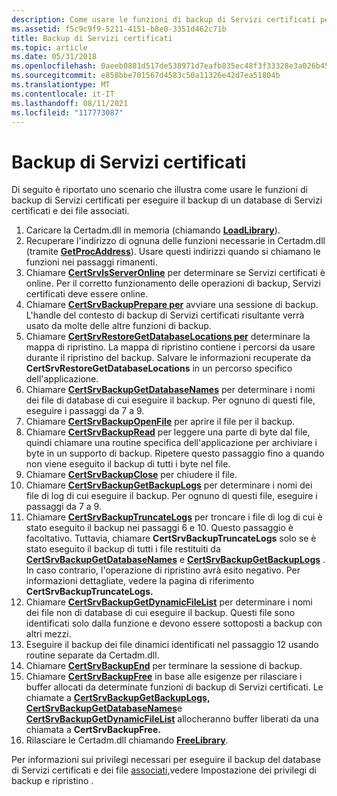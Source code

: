 ```yaml
---
description: Come usare le funzioni di backup di Servizi certificati per eseguire il backup di un database di Servizi certificati e dei file associati.
ms.assetid: f5c9c9f9-5211-4151-b8e0-3351d462c71b
title: Backup di Servizi certificati
ms.topic: article
ms.date: 05/31/2018
ms.openlocfilehash: 0aeeb0881d517de538971d7eafb835ec48f3f33328e3a026b450e6719bfb23ab
ms.sourcegitcommit: e858bbe701567d4583c50a11326e42d7ea51804b
ms.translationtype: MT
ms.contentlocale: it-IT
ms.lasthandoff: 08/11/2021
ms.locfileid: "117773087"
---
```

# <a name="backing-up-certificate-services"></a>Backup di Servizi certificati

Di seguito è riportato uno scenario che illustra come usare le funzioni di backup di Servizi certificati per eseguire il backup di un database di Servizi certificati e dei file associati.

1.  Caricare la Certadm.dll in memoria (chiamando [**LoadLibrary**](/windows/win32/api/libloaderapi/nf-libloaderapi-loadlibrarya)).
2.  Recuperare l'indirizzo di ognuna delle funzioni necessarie in Certadm.dll (tramite [**GetProcAddress**](/windows/win32/api/libloaderapi/nf-libloaderapi-getprocaddress)). Usare questi indirizzi quando si chiamano le funzioni nei passaggi rimanenti.
3.  Chiamare [**CertSrvIsServerOnline**](/windows/desktop/api/Certbcli/nf-certbcli-certsrvisserveronlinew) per determinare se Servizi certificati è online. Per il corretto funzionamento delle operazioni di backup, Servizi certificati deve essere online.
4.  Chiamare [**CertSrvBackupPrepare per**](/windows/desktop/api/Certbcli/nf-certbcli-certsrvbackuppreparew) avviare una sessione di backup. L'handle del contesto di backup di Servizi certificati risultante verrà usato da molte delle altre funzioni di backup.
5.  Chiamare [**CertSrvRestoreGetDatabaseLocations per**](/windows/desktop/api/Certbcli/nf-certbcli-certsrvrestoregetdatabaselocationsw) determinare la mappa di ripristino. La mappa di ripristino contiene i percorsi da usare durante il ripristino del backup. Salvare le informazioni recuperate da **CertSrvRestoreGetDatabaseLocations** in un percorso specifico dell'applicazione.
6.  Chiamare [**CertSrvBackupGetDatabaseNames**](/windows/desktop/api/Certbcli/nf-certbcli-certsrvbackupgetdatabasenamesw) per determinare i nomi dei file di database di cui eseguire il backup. Per ognuno di questi file, eseguire i passaggi da 7 a 9.
7.  Chiamare [**CertSrvBackupOpenFile**](/windows/desktop/api/Certbcli/nf-certbcli-certsrvbackupopenfilew) per aprire il file per il backup.
8.  Chiamare [**CertSrvBackupRead**](/windows/desktop/api/Certbcli/nf-certbcli-certsrvbackupread) per leggere una parte di byte dal file, quindi chiamare una routine specifica dell'applicazione per archiviare i byte in un supporto di backup. Ripetere questo passaggio fino a quando non viene eseguito il backup di tutti i byte nel file.
9.  Chiamare [**CertSrvBackupClose**](/windows/desktop/api/Certbcli/nf-certbcli-certsrvbackupclose) per chiudere il file.
10. Chiamare [**CertSrvBackupGetBackupLogs**](/windows/desktop/api/Certbcli/nf-certbcli-certsrvbackupgetbackuplogsw) per determinare i nomi dei file di log di cui eseguire il backup. Per ognuno di questi file, eseguire i passaggi da 7 a 9.
11. Chiamare [**CertSrvBackupTruncateLogs**](/windows/desktop/api/Certbcli/nf-certbcli-certsrvbackuptruncatelogs) per troncare i file di log di cui è stato eseguito il backup nei passaggi 6 e 10. Questo passaggio è facoltativo. Tuttavia, chiamare **CertSrvBackupTruncateLogs** solo se è stato eseguito il backup di tutti i file restituiti da [**CertSrvBackupGetDatabaseNames**](/windows/desktop/api/Certbcli/nf-certbcli-certsrvbackupgetdatabasenamesw) e [**CertSrvBackupGetBackupLogs**](/windows/desktop/api/Certbcli/nf-certbcli-certsrvbackupgetbackuplogsw) . In caso contrario, l'operazione di ripristino avrà esito negativo. Per informazioni dettagliate, vedere la pagina di riferimento **CertSrvBackupTruncateLogs.**
12. Chiamare [**CertSrvBackupGetDynamicFileList**](/windows/desktop/api/Certbcli/nf-certbcli-certsrvbackupgetdynamicfilelistw) per determinare i nomi dei file non di database di cui eseguire il backup. Questi file sono identificati solo dalla funzione e devono essere sottoposti a backup con altri mezzi.
13. Eseguire il backup dei file dinamici identificati nel passaggio 12 usando routine separate da Certadm.dll.
14. Chiamare [**CertSrvBackupEnd**](/windows/desktop/api/Certbcli/nf-certbcli-certsrvbackupend) per terminare la sessione di backup.
15. Chiamare [**CertSrvBackupFree**](/windows/desktop/api/Certbcli/nf-certbcli-certsrvbackupfree) in base alle esigenze per rilasciare i buffer allocati da determinate funzioni di backup di Servizi certificati. Le chiamate a [**CertSrvBackupGetBackupLogs,**](/windows/desktop/api/Certbcli/nf-certbcli-certsrvbackupgetbackuplogsw) [**CertSrvBackupGetDatabaseNames**](/windows/desktop/api/Certbcli/nf-certbcli-certsrvbackupgetdatabasenamesw)e [**CertSrvBackupGetDynamicFileList**](/windows/desktop/api/Certbcli/nf-certbcli-certsrvbackupgetdynamicfilelistw) allocheranno buffer liberati da una chiamata a **CertSrvBackupFree.**
16. Rilasciare le Certadm.dll chiamando [**FreeLibrary**](/windows/win32/api/libloaderapi/nf-libloaderapi-freelibrary).

Per informazioni sui privilegi necessari per eseguire il backup del database di Servizi certificati e dei file [associati,](setting-the-backup-and-restore-privileges.md)vedere Impostazione dei privilegi di backup e ripristino .

 

 

